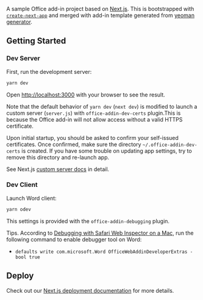 A sample Office add-in project based on [Next.js](https://nextjs.org/).
This is bootstrapped with [`create-next-app`](https://github.com/vercel/next.js/tree/canary/packages/create-next-app) and merged with add-in template generated from [yeoman generator](https://github.com/OfficeDev/generator-office).

## Getting Started

### Dev Server

First, run the development server:

```bash
yarn dev
```

Open [http://localhost:3000](http://localhost:3000) with your browser to see the result.

Note that the default behavior of `yarn dev` (`next dev`) is modified to launch a custom server (`server.js`) with `office-addin-dev-certs` plugin.This is because the Office add-in will not allow access without a valid HTTPS certificate.

Upon initial startup, you should be asked to confirm your self-issued certificates. Once confirmed, make sure the directory `~/.office-addin-dev-certs` is created. If you have some trouble on updating app settings, try to remove this directory and re-launch app.


See Next.js [custom server docs](https://nextjs.org/docs/pages/building-your-application/configuring/custom-server) in detail.

### Dev Client

Launch Word client:

```bash
yarn odev
```

This settings is provided with the `office-addin-debugging` plugin.

Tips. According to [Debugging with Safari Web Inspector on a Mac](https://learn.microsoft.com/en-us/office/dev/add-ins/testing/debug-office-add-ins-on-ipad-and-mac#debugging-with-safari-web-inspector-on-a-mac), run the following command to enable debugger tool on Word:
- `defaults write com.microsoft.Word OfficeWebAddinDeveloperExtras -bool true`

## Deploy

Check out our [Next.js deployment documentation](https://nextjs.org/docs/deployment) for more details.
